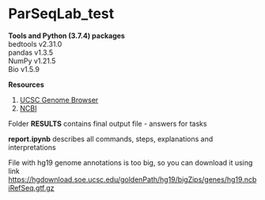# ParSeqLab_test

**Tools and Python (3.7.4) packages**    
bedtools v2.31.0    
pandas v1.3.5      
NumPy v1.21.5    
Bio v1.5.9     

**Resources**
1. [UCSC Genome Browser](http://genome.ucsc.edu/index.html)   
2. [NCBI](https://www.ncbi.nlm.nih.gov/)



Folder **RESULTS** contains final output file - answers for tasks

     
**report.ipynb** describes all commands, steps, explanations and interpretations   

File with hg19 genome annotations is too big, so you can download it using link https://hgdownload.soe.ucsc.edu/goldenPath/hg19/bigZips/genes/hg19.ncbiRefSeq.gtf.gz 
